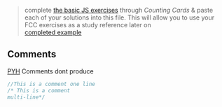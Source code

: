 > complete [the basic JS exercises](https://learn.freecodecamp.org/javascript-algorithms-and-data-structures/basic-javascript) through _Counting Cards_ & paste each of your solutions into this file.  This will allow you to use your FCC exercises as a study reference later on  
> [completed example](https://github.com/AlfiYusrina/hyf-javascript1/blob/master/week1/freecode_camp_solutions.MD) 


## Comments 
 [PYH](http://www.pythontutor.com/javascript.html#code=//This%20is%20a%20comment%20one%20line%0A/*%20This%20is%20a%20comment%0Amulti-line*/&curInstr=0&mode=display&origin=opt-frontend.js&py=js&rawInputLstJSON=%5B%5D) Comments dont produce 
 
```js
//This is a comment one line
/* This is a comment
multi-line*/
```
